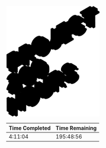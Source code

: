 <p>
  <img src="images/project-200-hours-logo.png" alt="Logo" width="50%" />
</p>

| Time Completed | Time Remaining |
| -------------- | -------------- |
| 4:11:04 | 195:48:56 |

